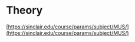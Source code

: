 # Theory

[https://sinclair.edu/course/params/subject/MUS/](https://sinclair.edu/course/params/subject/MUS/)
